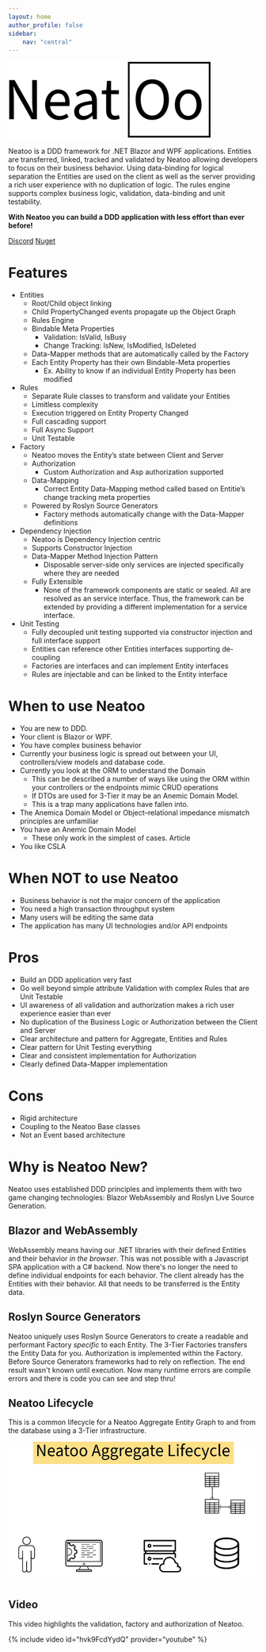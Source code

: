 ```yaml
---
layout: home
author_profile: false
sidebar:
    nav: "central"
---
```


[![Logo](https://raw.githubusercontent.com/NeatooDotNet/Neatoo/main/Logo_411.png 'Logo')](http://neatoo.net)

Neatoo is a DDD framework for .NET Blazor and WPF applications. Entities are transferred, linked, tracked and validated by Neatoo allowing developers to focus on their business behavior. Using data-binding for logical separation the Entities are used on the client as well as the server providing a rich user experience with no duplication of logic. The rules engine supports complex business logic, validation, data-binding and unit testability.

**With Neatoo you can build a DDD application with less effort than ever before!**

[Discord](https://discord.gg/M3dVuZkG)
[Nuget](https://www.nuget.org/packages/Neatoo)

# Features

* Entities
    * Root/Child object linking
    * Child PropertyChanged events propagate up the Object Graph
    * Rules Engine
    * Bindable Meta Properties
        * Validation: IsValid, IsBusy
        * Change Tracking: IsNew, IsModified, IsDeleted
    * Data-Mapper methods that are automatically called by the Factory
    * Each Entity Property has their own Bindable-Meta properties
        * Ex. Ability to know if an individual Entity Property has been modified
* Rules
    * Separate Rule classes to transform and validate your Entities
    * Limitless complexity
    * Execution triggered on Entity Property Changed
    * Full cascading support
    * Full Async Support
    * Unit Testable
* Factory
    * Neatoo moves the Entity’s state between Client and Server
    * Authorization
        * Custom Authorization and Asp authorization supported
    * Data-Mapping 
        * Correct Entity Data-Mapping method called based on Entitie’s change tracking meta properties
    * Powered by Roslyn Source Generators
        * Factory methods automatically change with the Data-Mapper definitions
* Dependency Injection
    * Neatoo is Dependency Injection centric
    * Supports Constructor Injection
    * Data-Mapper Method Injection Pattern
        * Disposable server-side only services are injected specifically where they are needed
    * Fully Extensible
        * None of the framework components are static or sealed. All are resolved as an service interface. Thus, the framework can be extended by providing a different implementation for a service interface.
* Unit Testing
    * Fully decoupled unit testing supported via constructor injection and full interface support
    * Entities can reference other Entities interfaces supporting de-coupling
    * Factories are interfaces and can implement Entity interfaces
    * Rules are injectable and can be linked to the Entity interface

# When to use Neatoo

* You are new to DDD.
* Your client is Blazor or WPF.
* You have complex business behavior
* Currently your business logic is spread out between your UI, controllers/view models and database code.
* Currently you look at the ORM to understand the Domain 
    * This can be described a number of ways like using the ORM within your controllers or the endpoints mimic CRUD operations
    * If DTOs are used for 3-Tier it may be an Anemic Domain Model. 
    * This is a trap many applications have fallen into.
* The Anemica Domain Model or Object–relational impedance mismatch principles are unfamiliar
* You have an Anemic Domain Model 
    * These only work in the simplest of cases. Article
* You like CSLA

# When NOT to use Neatoo

* Business behavior is not the major concern of the application
* You need a high transaction throughput system
* Many users will be editing the same data
* The application has many UI technologies and/or API endpoints

# Pros
* Build an DDD application very fast
* Go well beyond simple attribute Validation with complex Rules that are Unit Testable
* UI awareness of all validation and authorization makes a rich user experience easier than ever
* No duplication of the Business Logic or Authorization between the Client and Server
* Clear architecture and pattern for Aggregate, Entities and Rules
* Clear pattern for Unit Testing everything
* Clear and consistent implementation for Authorization
* Clearly defined Data-Mapper implementation

# Cons
* Rigid architecture
* Coupling to the Neatoo Base classes
* Not an Event based architecture

# Why is Neatoo New?

Neatoo uses established DDD principles and implements them with two game changing technologies: Blazor WebAssembly and Roslyn Live Source Generation.

## Blazor and WebAssembly

WebAssembly means having our .NET libraries with their defined Entities and their behavior *in the browser*.
This was not possible with a Javascript SPA application with a C# backend.
Now there's no longer the need to define individual endpoints for each behavior.
The client already has the Entities with their behavior.
All that needs to be transferred is the Entity data.

## Roslyn Source Generators

Neatoo uniquely uses Roslyn Source Generators to create a readable and performant Factory *specific* to each Entity. 
The 3-Tier Factories transfers the Entity Data for you. 
Authorization is implemented within the Factory.
Before Source Generators frameworks had to rely on reflection.
The end result wasn't known until execution.
Now many runtime errors are compile errors and there is code you can see and step thru!


## Neatoo Lifecycle

This is a common lifecycle for a Neatoo Aggregate Entity Graph to and from the database using a 3-Tier infrastructure.

![Lifecycle](https://raw.githubusercontent.com/NeatooDotNet/Neatoo/main/AggregateLifecycle_960.gif)

## Video

This video highlights the validation, factory and authorization of Neatoo.

{% include video id="hvk9FcdYydQ" provider="youtube" %}
